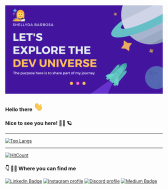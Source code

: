 ### <img src="banner.png" width="800px"  />
### Hello there <img src="https://raw.githubusercontent.com/ABSphreak/ABSphreak/master/gifs/Hi.gif" width="30px" />
### Nice to see you here! :woman_astronaut: :ringed_planet: 
---


[![Top Langs](https://github-readme-stats.vercel.app/api/top-langs/?username=Shellyda&layout=compact&theme=radical)](https://github.com/anuraghazra/github-readme-stats)

---
[![HitCount](http://hits.dwyl.com/Shellyda/Shellyda/Shellyda.svg)](http://hits.dwyl.com/Shellyda/Shellyda/Shellyda) 
### :point_down: :female_detective: Where you can find me 
[![Linkedin Badge](https://img.shields.io/badge/-Linkedin-6633cc?style=for-the-badge&logo=LinkedIn&color=blue&link=https://www.linkedin.com/in/shellyda-barbosa-ab45b61b8/)](https://www.linkedin.com/in/shellyda-barbosa/a-ab45b61b8/)
[![Instagram profile](https://img.shields.io/badge/-Instagram-6633cc?style=for-the-badge&logo=Instagram&color=fedcba&link=https://www.instagram.com/shellpoweer/)](https://www.instagram.com/shellpoweer/)
[![Discord profile](https://img.shields.io/badge/-Discord-6633cc?style=for-the-badge&logo=Discord&color=14274e&link=https://discord.gg/mFjVkPJR)](https://discord.gg/mFjVkPJR)
[![Medium Badge](https://img.shields.io/badge/-Medium-6633cc?style=for-the-badge&logo=Elixir&color=black&link=https://medium.com/@shellyda.barbosa)](https://medium.com/@shellyda.barbosa)

